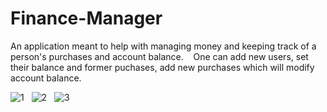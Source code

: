 # Finance-Manager
An application meant to help with managing money and keeping track of a person's purchases and account balance.
&nbsp;&nbsp;
One can add new users, set their balance and former puchases, add new purchases which will modify account balance.
&nbsp;&nbsp;

![1](https://user-images.githubusercontent.com/74926354/174605339-64f3e938-81ef-4685-b902-08d01fbf3be4.png)
&nbsp;
![2](https://user-images.githubusercontent.com/74926354/174605386-1e3b5783-1b2c-4bcb-8632-b5ae94c96c0a.png)
&nbsp;
![3](https://user-images.githubusercontent.com/74926354/174605409-3cf0565a-98b8-490e-a6cb-d3c4f7231640.png)
